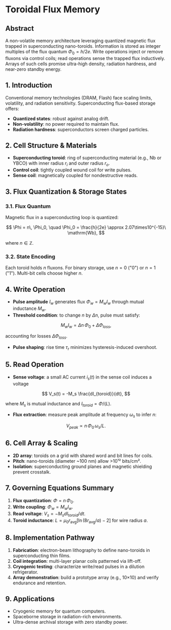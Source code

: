 # Toroidal Flux Memory

## Abstract

A non-volatile memory architecture leveraging quantized magnetic flux trapped in superconducting nano-toroids. Information is stored as integer multiples of the flux quantum $\Phi_0 = h/2e$. Write operations inject or remove fluxons via control coils; read operations sense the trapped flux inductively. Arrays of such cells promise ultra-high density, radiation hardness, and near-zero standby energy.

## 1. Introduction

Conventional memory technologies (DRAM, Flash) face scaling limits, volatility, and radiation sensitivity. Superconducting flux-based storage offers:

* **Quantized states**: robust against analog drift.
* **Non-volatility**: no power required to maintain flux.
* **Radiation hardness**: superconductors screen charged particles.

## 2. Cell Structure & Materials

* **Superconducting toroid**: ring of superconducting material (e.g., Nb or YBCO) with inner radius $r_i$ and outer radius $r_o$.
* **Control coil**: tightly coupled wound coil for write pulses.
* **Sense coil**: magnetically coupled for nondestructive reads.

## 3. Flux Quantization & Storage States

### 3.1. Flux Quantum

Magnetic flux in a superconducting loop is quantized:

$$
\Phi = n\,
\Phi_0,
\quad
\Phi_0 = \frac{h}{2e} \approx 2.07\times10^{-15}\ \mathrm{Wb},
$$

where $n\in\mathbb{Z}$.

### 3.2. State Encoding

Each toroid holds $n$ fluxons. For binary storage, use $n=0$ ("0") or $n=1$ ("1"). Multi-bit cells choose higher $n$.

## 4. Write Operation

* **Pulse amplitude** $I_w$ generates flux $\Phi_w = M_w I_w$ through mutual inductance $M_w$.
* **Threshold condition**: to change $n$ by $\Delta n$, pulse must satisfy:

$$
M_w I_w = \Delta n\,\Phi_0 + \Delta \Phi_{loss},
$$

accounting for losses $\Delta \Phi_{loss}$.

* **Pulse shaping**: rise time $\tau_r$ minimizes hysteresis-induced overshoot.

## 5. Read Operation

* **Sense voltage**: a small AC current $i_s(t)$ in the sense coil induces a voltage

$$
V_s(t) = -M_s \frac{dI_{toroid}}{dt},
$$

where $M_s$ is mutual inductance and $I_{toroid}=\Phi/(L)$.

* **Flux extraction**: measure peak amplitude at frequency $\omega_s$ to infer $n$:

$$
V_{peak} \propto n\,\Phi_0\,\omega_s/L.
$$

## 6. Cell Array & Scaling

* **2D array**: toroids on a grid with shared word and bit lines for coils.
* **Pitch**: nano-toroids (diameter \~100 nm) allow >10¹² bits/cm².
* **Isolation**: superconducting ground planes and magnetic shielding prevent crosstalk.

## 7. Governing Equations Summary

1. **Flux quantization**: $\Phi=n\,\Phi_0$.
2. **Write coupling**: $\Phi_w=M_w I_w$.
3. **Read voltage**: $V_s = -M_s dI_{toroid}/dt$.
4. **Toroid inductance**: $L = \mu_0 r_\mathrm{avg}[\ln(8r_\mathrm{avg}/a)-2]$ for wire radius $a$.

## 8. Implementation Pathway

1. **Fabrication**: electron-beam lithography to define nano-toroids in superconducting thin films.
2. **Coil integration**: multi-layer planar coils patterned via lift-off.
3. **Cryogenic testing**: characterize write/read pulses in a dilution refrigerator.
4. **Array demonstration**: build a prototype array (e.g., 10×10) and verify endurance and retention.

## 9. Applications

* Cryogenic memory for quantum computers.
* Spaceborne storage in radiation-rich environments.
* Ultra-dense archival storage with zero standby power.

